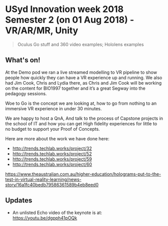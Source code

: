 # USyd Innovation week 2018 Semester 2 (on 01 Aug 2018) - VR/AR/MR, Unity


> Oculus Go stuff and 360 video examples; Hololens examples

## What's on!

At the Demo pod we ran a live streamed modelling to VR pipeline to show people how quickly they can have a VR experience up and running. We also had Jim Cook, Chris and Lydia there, as Chris and Jim Cook will be working on the content for BIO1997 together and it’s a great Segway into the pedagogy sessions.

Woe to Go is the concept we are looking at, how to go from nothing to an immersive VR experience in under 30 minutes.

We are happy to host a QnA, And talk to the process of Capstone projects in the school of IT and how you can get High fidelity experiences for little to no budget to support your Proof of Concepts.

Here are more about the work we have done here:
- http://trends.techlab.works/project/32
- http://trends.techlab.works/project/52
- http://trends.techlab.works/project/59
- http://trends.techlab.works/project/60

https://www.theaustralian.com.au/higher-education/holograms-put-to-the-test-in-virtual-reality-learning/news-story/16a1fc40bedb79586361589b4eb8eed0


## Updates

- An unlisted Echo video of the keynote is at:  https://youtu.be/dgpph41pOQk
